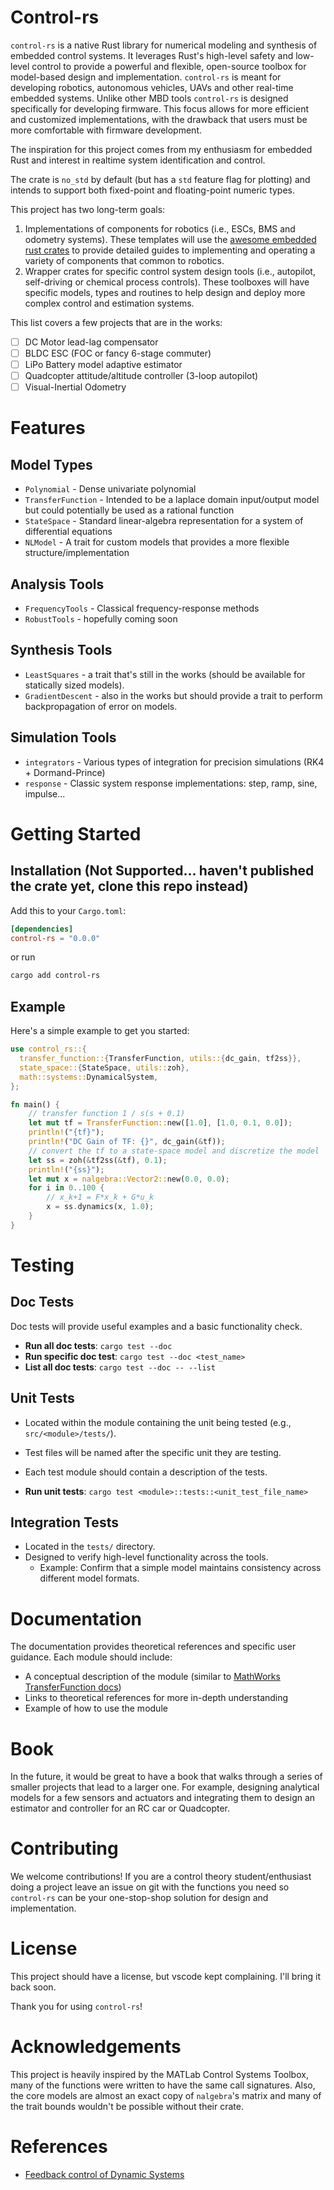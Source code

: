 # Control-rs

`control-rs` is a native Rust library for numerical modeling and synthesis of embedded control systems. It leverages
Rust's high-level safety and low-level control to provide a powerful and flexible, open-source toolbox for model-based 
design and implementation. `control-rs` is meant for developing robotics, autonomous vehicles, UAVs and other real-time
embedded systems. Unlike other MBD tools `control-rs` is designed specifically for developing firmware. This focus
allows for more efficient and customized implementations, with the drawback that users must be more comfortable with
firmware development.

The inspiration for this project comes from my enthusiasm for embedded Rust and interest in realtime system 
identification and control. 

The crate is `no_std` by default (but has a `std` feature flag for plotting) and intends to support 
both fixed-point and floating-point numeric types.

This project has two long-term goals:
1. Implementations of components for robotics (i.e., ESCs, BMS and odometry systems). These templates will use the
[awesome embedded rust crates](https://github.com/rust-embedded/awesome-embedded-rust) to provide detailed guides to 
implementing and operating a variety of components that common to robotics.
2. Wrapper crates for specific control system design tools (i.e., autopilot, self-driving or chemical process controls). 
These toolboxes will have specific models, types and routines to help design and deploy more complex control and 
estimation systems.

This list covers a few projects that are in the works:
- [ ] DC Motor lead-lag compensator
- [ ] BLDC ESC (FOC or fancy 6-stage commuter)
- [ ] LiPo Battery model adaptive estimator
- [ ] Quadcopter attitude/altitude controller (3-loop autopilot)
- [ ] Visual-Inertial Odometry

# Features
## Model Types

* `Polynomial` - Dense univariate polynomial
* `TransferFunction` - Intended to be a laplace domain input/output model but could potentially be
  used as a rational function
* `StateSpace` - Standard linear-algebra representation for a system of differential equations
* `NLModel` - A trait for custom models that provides a more flexible structure/implementation

## Analysis Tools

* `FrequencyTools` - Classical frequency-response methods
* `RobustTools` - hopefully coming soon

## Synthesis Tools

* `LeastSquares` - a trait that's still in the works (should be available for statically sized 
  models).
* `GradientDescent` - also in the works but should provide a trait to perform backpropagation of
  error on models.

## Simulation Tools

* `integrators` - Various types of integration for precision simulations (RK4 + Dormand-Prince)
* `response` - Classic system response implementations: step, ramp, sine, impulse...

# Getting Started

## Installation (Not Supported... haven't published the crate yet, clone this repo instead)

Add this to your `Cargo.toml`:

```toml
[dependencies]
control-rs = "0.0.0"
```

or run

```bash
cargo add control-rs
```

## Example

Here's a simple example to get you started:

```rust
use control_rs::{
  transfer_function::{TransferFunction, utils::{dc_gain, tf2ss}},
  state_space::{StateSpace, utils::zoh},
  math::systems::DynamicalSystem,
};

fn main() {
    // transfer function 1 / s(s + 0.1)
    let mut tf = TransferFunction::new([1.0], [1.0, 0.1, 0.0]);
    println!("{tf}");
    println!("DC Gain of TF: {}", dc_gain(&tf));
    // convert the tf to a state-space model and discretize the model
    let ss = zoh(&tf2ss(&tf), 0.1);
    println!("{ss}");
    let mut x = nalgebra::Vector2::new(0.0, 0.0);
    for i in 0..100 {
        // x_k+1 = F*x_k + G*u_k
        x = ss.dynamics(x, 1.0);
    }
}
```

# Testing

## Doc Tests

Doc tests will provide useful examples and a basic functionality check.

* **Run all doc tests**: `cargo test --doc`
* **Run specific doc test**: `cargo test --doc <test_name>`
* **List all doc tests**: `cargo test --doc -- --list`

## Unit Tests

* Located within the module containing the unit being tested (e.g., `src/<module>/tests/`).
* Test files will be named after the specific unit they are testing.
* Each test module should contain a description of the tests.

* **Run unit tests**: `cargo test <module>::tests::<unit_test_file_name>`

## Integration Tests

* Located in the `tests/` directory.
* Designed to verify high-level functionality across the tools.
  * Example: Confirm that a simple model maintains consistency across different model formats.

# Documentation

The documentation provides theoretical references and specific user guidance. Each module should include:

* A conceptual description of the module (similar to [MathWorks TransferFunction docs](https://www.mathworks.com/help/control/ug/transfer-functions.html))
* Links to theoretical references for more in-depth understanding
* Example of how to use the module

# Book

In the future, it would be great to have a book that walks through a series of smaller projects that lead to a larger 
one. For example, designing analytical models for a few sensors and actuators and integrating them to design an 
estimator and controller for an RC car or Quadcopter.

# Contributing

We welcome contributions! If you are a control theory student/enthusiast doing a project leave an issue on git with the 
functions you need so `control-rs` can be your one-stop-shop solution for design and implementation.

# License

This project should have a license, but vscode kept complaining. I'll bring it back soon.

Thank you for using `control-rs`!

# Acknowledgements

This project is heavily inspired by the MATLab Control Systems Toolbox, many of the functions were written to have the
same call signatures. Also, the core models are almost an exact copy of `nalgebra`'s matrix and many of the trait bounds 
wouldn't be possible without their crate.

# References
* [Feedback control of Dynamic Systems](https://mrce.in/ebooks/Feedback%20Control%20of%20Dynamic%20Systems%208th%20Ed.pdf)
